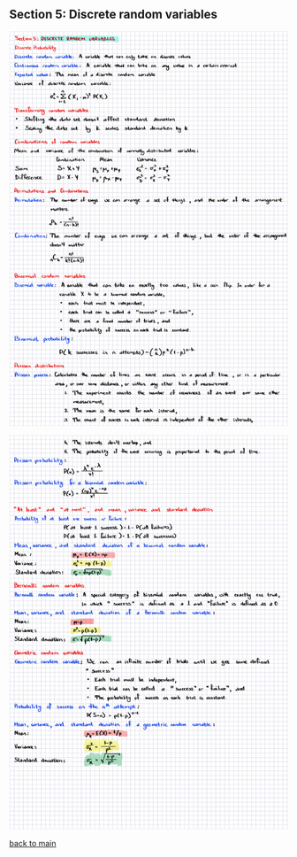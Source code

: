 ## Section 5: Discrete random variables

![stats_13.jpg](../imgs/stats_13.jpg)

![stats_14.jpg](../imgs/stats_14.jpg)

[back to main](https://github.com/aziart/stats)
